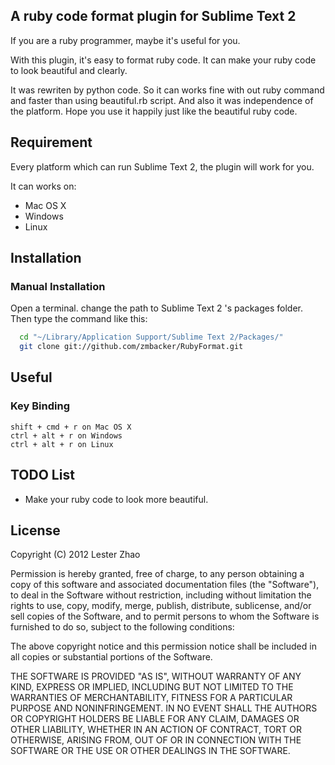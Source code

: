 ## A ruby code format plugin for Sublime Text 2

If you are a ruby programmer, maybe it's useful for you.

With this plugin, it's easy to format ruby code. It can make your ruby code to look beautiful and clearly.

It was rewriten by python code. So it can works fine with out ruby command and faster than using beautiful.rb script.
And also it was independence of the platform.
Hope you use it happily just like the beautiful ruby code.

## Requirement
 Every platform which can run Sublime Text 2, the plugin will work for you.

 It can works on:
- Mac OS X
- Windows
- Linux


## Installation


### Manual Installation
Open a terminal. change the path to Sublime Text 2 's packages folder.
Then type the command like this:
```bash
  cd "~/Library/Application Support/Sublime Text 2/Packages/"
  git clone git://github.com/zmbacker/RubyFormat.git
```

## Useful

### Key Binding
```
shift + cmd + r on Mac OS X
ctrl + alt + r on Windows
ctrl + alt + r on Linux
```


## TODO List
- Make your ruby code to look more beautiful.



## License
Copyright (C) 2012 Lester Zhao

Permission is hereby granted, free of charge, to any person obtaining a copy of
this software and associated documentation files (the "Software"), to deal in
the Software without restriction, including without limitation the rights to
use, copy, modify, merge, publish, distribute, sublicense, and/or sell copies
of the Software, and to permit persons to whom the Software is furnished to do
so, subject to the following conditions:

The above copyright notice and this permission notice shall be included in all
copies or substantial portions of the Software.

THE SOFTWARE IS PROVIDED "AS IS", WITHOUT WARRANTY OF ANY KIND, EXPRESS OR
IMPLIED, INCLUDING BUT NOT LIMITED TO THE WARRANTIES OF MERCHANTABILITY,
FITNESS FOR A PARTICULAR PURPOSE AND NONINFRINGEMENT. IN NO EVENT SHALL THE
AUTHORS OR COPYRIGHT HOLDERS BE LIABLE FOR ANY CLAIM, DAMAGES OR OTHER
LIABILITY, WHETHER IN AN ACTION OF CONTRACT, TORT OR OTHERWISE, ARISING FROM,
OUT OF OR IN CONNECTION WITH THE SOFTWARE OR THE USE OR OTHER DEALINGS IN THE
SOFTWARE.

